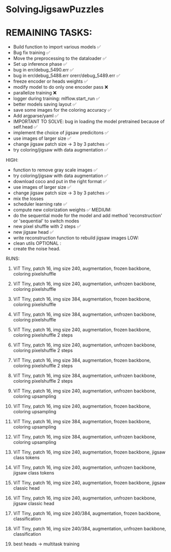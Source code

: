 # SolvingJigsawPuzzles


# REMAINING TASKS:
- Build function to import various models ✅
- Bug fix training ✅
- Move the preprocessing to the dataloader ✅
- Set up inference phase ✅
- bug in err/debug_5490.err ✅
- bug in err/debug_5488.err orerr/debug_5489.err ✅
- freeze encoder or heads weights ✅
- modify model to do only one encoder pass ❌
- parallelize training ❌
- logger during training: mlflow.start_run ✅
- better models saving layout ✅
- save some images for the coloring accuracy ✅
- Add argparse/yaml ✅
- IMPORTANT TO SOLVE: bug in loading the model pretrained because of self.head ✅
- implement the choice of jigsaw predicitons ✅
- use images of larger size ✅
- change jigsaw patch size -> 3 by 3 patches ✅
- try coloring/jigsaw with data augmentation ✅

HIGH:
- function to remove gray scale images ✅
- try coloring/jigsaw with data augmentation ✅
- download coco and put in the right format ✅
- use images of larger size ✅
- change jigsaw patch size -> 3 by 3 patches ✅
- mix the losses
- scheduler learning rate ✅
- compute new colorization weights ✅
MEDIUM:
- do the sequential mode for the model and add method 'reconstruction' or 'sequential' to switch modes 
- new pixel shuffle with 2 steps ✅
- new jigsaw head ✅
- write reconstruction function to rebuild jigsaw images 
LOW:
- clean utils
OPTIONAL :
-  create the noise head.


RUNS:
1. ViT Tiny, patch 16, img size 240, augmentation, frozen backbone, coloring pixelshuffle
1. ViT Tiny, patch 16, img size 240, augmentation, unfrozen backbone, coloring pixelshuffle
1. ViT Tiny, patch 16, img size 384, augmentation, frozen backbone, coloring pixelshuffle
1. ViT Tiny, patch 16, img size 384, augmentation, unfrozen backbone, coloring pixelshuffle

2. ViT Tiny, patch 16, img size 240, augmentation, frozen backbone, coloring pixelshuffle 2 steps
2. ViT Tiny, patch 16, img size 240, augmentation, unfrozen backbone, coloring pixelshuffle 2 steps
2. ViT Tiny, patch 16, img size 384, augmentation, frozen backbone, coloring pixelshuffle 2 steps
2. ViT Tiny, patch 16, img size 384, augmentation, unfrozen backbone, coloring pixelshuffle 2 steps

3. ViT Tiny, patch 16, img size 240, augmentation, unfrozen backbone, coloring upsampling
3. ViT Tiny, patch 16, img size 240, augmentation, frozen backbone, coloring upsampling
3. ViT Tiny, patch 16, img size 384, augmentation, frozen backbone, coloring upsampling
3. ViT Tiny, patch 16, img size 384, augmentation, unfrozen backbone, coloring upsampling

4. ViT Tiny, patch 16, img size 240, augmentation, frozen backbone, jigsaw class tokens
4. ViT Tiny, patch 16, img size 240, augmentation, unfrozen backbone, jigsaw class tokens

5. ViT Tiny, patch 16, img size 240, augmentation, frozen backbone, jigsaw classic head
5. ViT Tiny, patch 16, img size 240, augmentation, unfrozen backbone, jigsaw classic head

6. ViT Tiny, patch 16, img size 240/384, augmentation, frozen backbone, classification
6. ViT Tiny, patch 16, img size 240/384, augmentation, unfrozen backbone, classification

7. best heads -> multitask training
